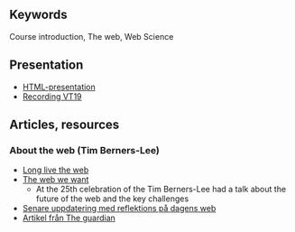 ## Keywords
Course introduction, The web, Web Science

## Presentation
- [HTML-presentation](https://rawgit.com/1dv527/syllabus/master/lectures/00/index.html#/)
- [Recording VT19](#)


## Articles, resources

### About the web (Tim Berners-Lee)
- [Long live the web](http://www.cs.uu.nl/docs/vakken/b1iuw/materiaal/lit/Long%20Live%20the%20Web%20-%20A%20Call%20for%20Continued%20Open%20Standards%20and%20Neutrality.pdf)
- [The web we want](https://www.youtube.com/watch?v=fvYxPMdcgjo)
  - At the 25th celebration of the Tim Berners-Lee had a talk about the future of the web  and the key challenges
- [Senare uppdatering med reflektions på dagens web](https://webfoundation.org/2018/03/web-birthday-29/)
- [Artikel från The guardian](https://www.theguardian.com/technology/2017/nov/15/tim-berners-lee-world-wide-web-net-neutrality)
